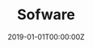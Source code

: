 ---
title: "Sofware"  # Add a page title.
summary: "UNC-biag software"  # Add a page description.
date: "2019-01-01T00:00:00Z"  # Add today's date.
type: "widget_page"  # Page type is a Widget Page
---